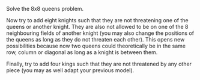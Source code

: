 Solve the 8x8 queens problem.

Now try to add eight knights such that they are not threatening one of the queens or another knight. They are also not allowed to be on one of the 8 neighbouring fields of another knight (you may also change the positions of the queens as long as they do not threaten each other). This opens new possibilities because now two queens could theoretically be in the same row, column or diagonal as long as a knight is between them.

Finally, try to add four kings such that they are not threatened by any other piece (you may as well adapt your previous model). 